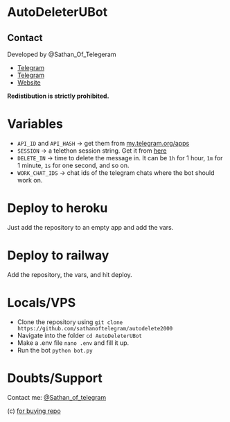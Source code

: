 # AutoDeleterUBot

## Contact
Developed by @Sathan_Of_Telegeram
- [Telegram](https://t.me/Sathan_Of_Telegram)
- [Telegram](https://mayflower10.t.me)
- [Website](https://github.com)

**Redistibution is strictly prohibited.**

# Variables
- `API_ID` and `API_HASH` -> get them from [my.telegram.org/apps](my.telegram.org/apps)
- `SESSION` -> a telethon session string. Get it from [here](https://replit.com/@TeamUltroid/UltroidStringSession)
- `DELETE_IN` -> time to delete the message in. It can be `1h` for 1 hour, `1m` for 1 minute, `1s` for one second, and so on.
- `WORK_CHAT_IDS` -> chat ids of the telegram chats where the bot should work on.

# Deploy to heroku
Just add the repository to an empty app and add the vars.

# Deploy to railway
Add the repository, the vars, and hit deploy.

# Locals/VPS
- Clone the repository using `git clone https://github.com/sathanoftelegram/autodelete2000`
- Navigate into the folder `cd AutoDeleterUBot`
- Make a .env file `nano .env` and fill it up.
- Run the bot `python bot.py`

# Doubts/Support
Contact me: [@Sathan_of_telegram](#contacts)


(c) [for buying repo](https://t.me/sathan_of_telegram)
